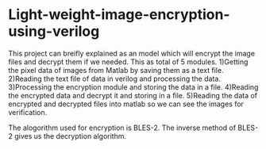 # Light-weight-image-encryption-using-verilog
This project can breifly explained as an model which will encrypt the image files and decrypt them if we needed.
This as total of 5 modules.
1)Getting the pixel data of images from Matlab by saving them as a text file.
2)Reading the text file of data in verilog and processing the data.
3)Processing the encryption module and storing the data in a file.
4)Reading the encrypted data and decrypt it and storing in a file.
5)Reading the data of encrypted and decrypted files into matlab so we can see the images for verification.

The alogorithm used for encryption is BLES-2. The inverse method of BLES-2 gives us the decryption algorithm. 
